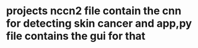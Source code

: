 # projects nccn2 file contain the cnn for detecting skin cancer and app,py file contains the gui for that
